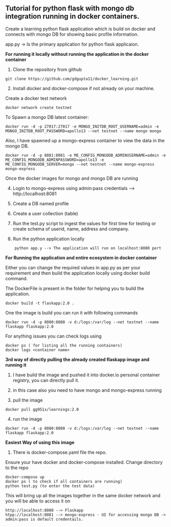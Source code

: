 ## Tutorial for python flask with mongo db integration running in docker containers. 

Create a learning python flask application which is build on docker and connects with mongo DB for showing basic profile information. 

app.py -> Is the primary application for python flask applicaion. 

**For running it locally without running the application in the docker container** 

1. Clone the repository from github

```
git clone https://github.com/gdgupta11/docker_learning.git
```

2. Install docker and docker-compose if not already on your machine. 

Create a docker test network
```
docker network create testnet
```

To Spawn a mongo DB latest container:
```
docker run -d -p 27017:27017 -e MONGO_INITDB_ROOT_USERNAME=admin -e MONGO_INITDB_ROOT_PASSWORD=apollo13 --net testnet --name mongo mongo
```
Also, I have spawned up a mongo-express container to view the data in the mongo DB.

```
docker run -d -p 8081:8081 -e ME_CONFIG_MONGODB_ADMINUSERNAME=admin -e ME_CONFIG_MONGODB_ADMINPASSWORD=apollo13 -e ME_CONFIG_MONGODB_SERVER=mongo --net testnet --name mongo-express mongo-express
```

Once the docker images for mongo and mongo DB are running 

4. Login to mongo-express using admin:pass credentials  --> http://localhost:8081

5. Create a DB named profile 

6. Create a user collection (table)

7. Run the test.py script to ingest the values for first time for testing or create schema of userid, name, address and company. 

8. Run the python application locally 
```
    python app.y --> The application will run on localhost:8080 port
```

**For Running the application and entire ecosystem in docker container**

Either you can change the required values in app.py as per your requirement and then build the application locally using docker build command. 

The DockerFile is present in the folder for helping you to build the application. 
```
docker build -t flaskapp:2.0 . 
```
One the image is build you can run it with following commands
```
docker run -d -p 8080:8080 -v d:/logs:/var/log --net testnet --name flaskapp flaskapp:2.0 
```
For anything issues you can check logs using
```
docker ps ( for listing all the running containers)
docker logs <container name>
```
**3rd way of directly pulling the already created flaskapp image and running it**

1. I have build the image and pushed it into docker.io personal container registry, you can directly pull it. 

2. in this case also you need to have mongo and mongo-express running 

3. pull the image  
```
docker pull gg951x/learnings:2.0 
```
4. run the image
```
docker run -d -p 8080:8080 -v d:/logs:/var/log --net testnet --name flaskapp flaskapp:2.0 
```

**Easiest Way of using this image**

1. There is docker-compose.yaml file the repo.

Ensure your have docker and docker-compose installed. Change directory to the repo
```
docker-compose up
docker ps ( to check if all containers are running) 
python test.py (to enter the test data)

```
This will bring up all the images together in the same docker network and you will be able to access it on
```
http://localhost:8080 --> Flaskapp
htpp://localhost:8081 --> mongo-express - UI for accessing mongo DB -> admin:pass is default credentails. 
```